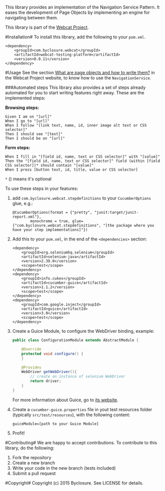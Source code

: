 This library provides an implementation of the Navigation Service Pattern.
It eases the development of Page Objects by implementing an engine for navigating between them.

This library is part of the [Webcat Project](http://www.webcat.byclosure.com/).

#Installation#
To install this library, add the following to your `pom.xml`.

```
<dependency>
    <groupId>com.byclosure.webcat</groupId>
    <artifactId>webcat-testing-platform</artifactId>
    <version>0.0.11</version>
</dependency>
```

#Usage
See the section [What are page objects and how to write them?](http://www.webcat.byclosure.com/user-manual.html#what-page-objects) in the Webcat Project website, to know how to use the `NavigationService`.

###Automated steps
This library also provides a set of steps already automated for you to start writing features right away. These are the implemented steps:

**Browsing steps:**
```cucumber
Given I am on "[url]"
When I go to "[url]"
When I follow "[link text, name, id, inner image alt text or CSS selector]"
Then I should see "[text]"
Then I should be on "[url]"
```

**Form steps:**
```cucumber
When I fill in "[field id, name, text or CSS selector]" with "[value]"
Then the "[field id, name, text or CSS selector]" field (within [field CSS selector])* should contain "[value]"
When I press [button text, id, title, value or CSS selector]
```
`*` () means it's optional

To use these steps in your features:

1. add `com.byclosure.webcat.stepdefinitions` to your `CucumberOptions` glue, e.g.:

    ```
    @CucumberOptions(format = {"pretty", "junit:target/junit-report.xml"},
            monochrome = true, glue={"com.byclosure.webcat.stepdefinitions", "[the package where you have your step implementations]"})
    ```
2. Add this to your `pom.xml`, in the end of the `<dependencies>` section:

    ```
    <dependency>
        <groupId>org.seleniumhq.selenium</groupId>
        <artifactId>selenium-java</artifactId>
        <version>2.39.0</version>
        <scope>test</scope>
    </dependency>
    <dependency>
        <groupId>info.cukes</groupId>
        <artifactId>cucumber-guice</artifactId>
        <version>1.1.2</version>
        <scope>test</scope>
    </dependency>
    <dependency>
        <groupId>com.google.inject</groupId>
        <artifactId>guice</artifactId>
        <version>3.0</version>
        <scope>test</scope>
    </dependency>
    ```
3. Create a Guice Module, to configure the WebDriver binding, example:
    
    ```java
    public class ConfigurationModule extends AbstractModule {
    
        @Override
        protected void configure() {
        }
    
        @Provides
        WebDriver getWebDriver(){
            // create an instance of selenium WebDriver
            return driver;
        }
    }
    ```
    For more information about Guice, go to [its website](https://github.com/google/guice).
4. Create a `cucumber-guice.properties` file in yout test resources folder (typically `src/test/resources`), with the following content:
    
    ```
    guiceModule=[path to your Guice Module]
    ```
5. Profit!

#Contributing#
We are happy to accept contributions.
To contribute to this library, do the following:

1. Fork the repository
2. Create a new branch
3. Write your code in the new branch (tests included)
4. Submit a pull request

#Copyright#
Copyright (c) 2015 Byclosure. See LICENSE for details.
